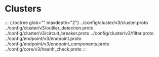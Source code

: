 Clusters
========

::: {.toctree glob="" maxdepth="2"}
../config/cluster/v3/cluster.proto
../config/cluster/v3/outlier_detection.proto
../config/cluster/v3/circuit_breaker.proto
../config/cluster/v3/filter.proto ../config/endpoint/v3/endpoint.proto
../config/endpoint/v3/endpoint_components.proto
../config/core/v3/health_check.proto
:::
